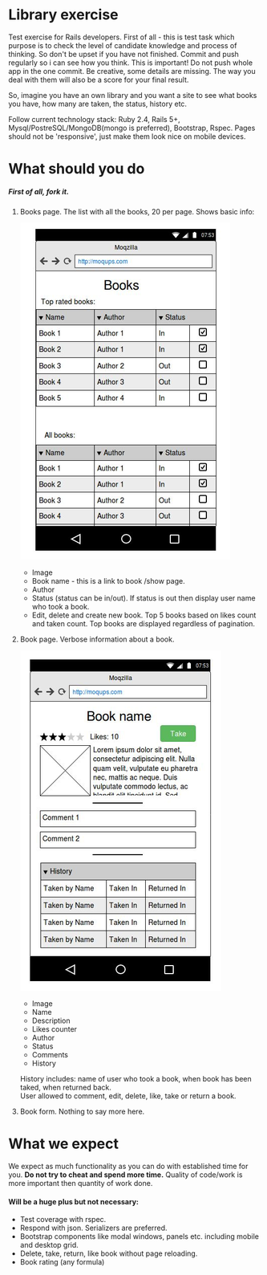 # Library exercise

Test exercise for Rails developers.
First of all - this is test task which purpose is to check the level of candidate knowledge and process of thinking.
So don't be upset if you have not finished. Commit and push regularly so i can see how you think. This is important! Do not push whole app in the one commit.
Be creative, some details are missing. The way you deal with them will also be a score for your final result.

So, imagine you have an own library and you want a site to see what books you have, how many are taken, the status, history etc.

Follow current technology stack:
Ruby 2.4, Rails 5+, Mysql/PostreSQL/MongoDB(mongo is preferred), Bootstrap, Rspec.
  Pages should not be 'responsive', just make them look nice on mobile devices.
# What should you do

##### First of all, fork it.
1. Books page. The list with all the books, 20 per page. Shows basic info:

    ![Example](app/assets/images/lb.jpeg)

    * Image
    * Book name - this is a link to book /show page.
    * Author
    * Status (status can be in/out). If status is out then display user name who took a book.
    * Edit, delete and create new book.
    Top 5 books based on likes count and taken count. Top books are displayed regardless of pagination.
    
1. Book page. Verbose information about a book.

    ![Example](app/assets/images/lb1.jpeg)

    * Image
    * Name
    * Description
    * Likes counter
    * Author
    * Status
    * Comments
    * History    
    
    History includes: name of user who took a book, when book has been taked, when returned back.    
    User allowed to comment, edit, delete, like, take or return a book.

1. Book form. Nothing to say more here.

# What we expect
We expect as much functionality as you can do with established time for you. **Do not try to cheat and spend more time.** Quality of code/work is more important then quantity of work done. 
#### Will be a huge plus but not necessary:
* Test coverage with rspec.
* Respond with json. Serializers are preferred.
* Bootstrap components like modal windows, panels etc. including mobile and desktop grid.
* Delete, take, return, like book without page reloading.
* Book rating (any formula)
